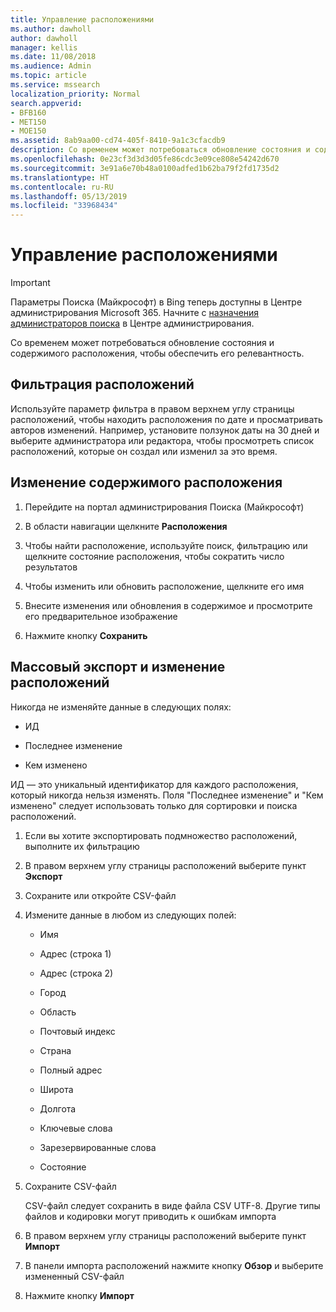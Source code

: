 ```yaml
---
title: Управление расположениями
ms.author: dawholl
author: dawholl
manager: kellis
ms.date: 11/08/2018
ms.audience: Admin
ms.topic: article
ms.service: mssearch
localization_priority: Normal
search.appverid:
- BFB160
- MET150
- MOE150
ms.assetid: 8ab9aa00-cd74-405f-8410-9a1c3cfacdb9
description: Со временем может потребоваться обновление состояния и содержимого расположения, чтобы обеспечить его релевантность. 
ms.openlocfilehash: 0e23cf3d3d3d05fe86cdc3e09ce808e54242d670
ms.sourcegitcommit: 3e91a6e70b48a0100adfed1b62ba79f2fd1735d2
ms.translationtype: HT
ms.contentlocale: ru-RU
ms.lasthandoff: 05/13/2019
ms.locfileid: "33968434"
---
```

# <a name="manage-locations"></a>Управление расположениями

> [!IMPORTANT]
> Параметры Поиска (Майкрософт) в Bing теперь доступны в Центре администрирования Microsoft 365. Начните с [назначения администраторов поиска](https://docs.microsoft.com/ru-RU/microsoftsearch/setup-microsoft-search#step-2-assign-search-admin-and-search-editor) в Центре администрирования.
    
Со временем может потребоваться обновление состояния и содержимого расположения, чтобы обеспечить его релевантность.  
  
## <a name="filter-locations"></a>Фильтрация расположений

Используйте параметр фильтра в правом верхнем углу страницы расположений, чтобы находить расположения по дате и просматривать авторов изменений. Например, установите ползунок даты на 30 дней и выберите администратора или редактора, чтобы просмотреть список расположений, которые он создал или изменил за это время.
  
## <a name="change-location-content"></a>Изменение содержимого расположения

1. Перейдите на портал администрирования Поиска (Майкрософт)
    
2. В области навигации щелкните **Расположения**
    
3. Чтобы найти расположение, используйте поиск, фильтрацию или щелкните состояние расположения, чтобы сократить число результатов
    
4. Чтобы изменить или обновить расположение, щелкните его имя
    
5. Внесите изменения или обновления в содержимое и просмотрите его предварительное изображение 
    
6. Нажмите кнопку **Сохранить**
    
## <a name="bulk-export-and-edit-locations"></a>Массовый экспорт и изменение расположений

Никогда не изменяйте данные в следующих полях:
  
- ИД
    
- Последнее изменение
    
- Кем изменено
    
ИД — это уникальный идентификатор для каждого расположения, который никогда нельзя изменять. Поля "Последнее изменение" и "Кем изменено" следует использовать только для сортировки и поиска расположений.
  
1. Если вы хотите экспортировать подмножество расположений, выполните их фильтрацию
    
2. В правом верхнем углу страницы расположений выберите пункт **Экспорт**
    
3. Сохраните или откройте CSV-файл
    
4. Измените данные в любом из следующих полей:
    
   - Имя
    
   - Адрес (строка 1)
    
   - Адрес (строка 2)
    
   - Город
    
   - Область
    
   - Почтовый индекс
    
   - Страна
    
   - Полный адрес
    
   - Широта
    
   - Долгота
    
   - Ключевые слова
    
   - Зарезервированные слова
    
   - Состояние
    
5. Сохраните CSV-файл

    CSV-файл следует сохранить в виде файла CSV UTF-8. Другие типы файлов и кодировки могут приводить к ошибкам импорта
    
6. В правом верхнем углу страницы расположений выберите пункт **Импорт**
    
7. В панели импорта расположений нажмите кнопку **Обзор** и выберите измененный CSV-файл 
    
8. Нажмите кнопку **Импорт**

  


